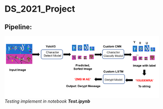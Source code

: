 # DS_2021_Project
## Pipeline:
![](https://github.com/darkhunterLearning/DS_2021_Project/blob/main/image/pipeline.PNG)
*Testing implement in notebook **Test.ipynb***
